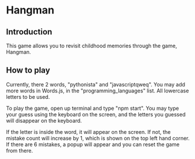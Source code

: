 # Hangman

## Introduction
This game allows you to revisit childhood memories through the game, Hangman.

## How to play
Currently, there 2 words, "pythonista" and "javascriptqweq". You may add more words in Words.js, in the "programming_languages" list. All lowercase letters to be used.

To play the game, open up terminal and type "npm start". You may type your guess using the keyboard on the screen, and the letters you guessed will disappear on the keyboard. 

If the letter is inside the word, it will appear on the screen. If not, the mistake count will increase by 1, which is shown on the top left hand corner. If there are 6 mistakes, a popup will appear and you can reset the game from there.
